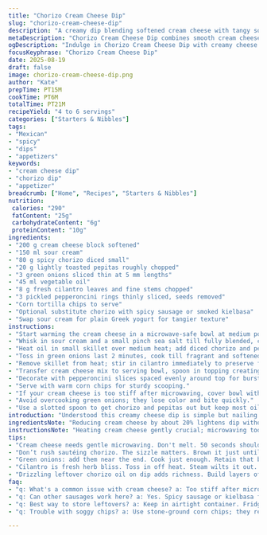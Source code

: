 ```yaml
---
title: "Chorizo Cream Cheese Dip"
slug: "chorizo-cream-cheese-dip"
description: "A creamy dip blending softened cream cheese with tangy sour cream, contrasted by sizzling chorizo and crunchy toasted pumpkin seeds. Green onions and fresh cilantro add herbaceous brightness, while pickled pepperoncini slices bring a punch of acidity and subtle heat. Served with crispy corn chips. Requires gentle heating of dairy, attentive browning of meat and aromatics. Layered flavors built on texture contrast and seasoning balance. No gluten, no eggs, no nuts. Ideal for 4 to 6 serving occasions."
metaDescription: "Chorizo Cream Cheese Dip combines smooth cream cheese with spicy chorizo and tangy toppings for a crowd-pleasing treat perfect for gatherings"
ogDescription: "Indulge in Chorizo Cream Cheese Dip with creamy cheese topped with spicy chorizo, crunchy pepitas, and fresh herbs for a flavor explosion"
focusKeyphrase: "Chorizo Cream Cheese Dip"
date: 2025-08-19
draft: false
image: chorizo-cream-cheese-dip.png
author: "Kate"
prepTime: PT15M
cookTime: PT6M
totalTime: PT21M
recipeYield: "4 to 6 servings"
categories: ["Starters & Nibbles"]
tags:
- "Mexican"
- "spicy"
- "dips"
- "appetizers"
keywords:
- "cream cheese dip"
- "chorizo dip"
- "appetizer"
breadcrumb: ["Home", "Recipes", "Starters & Nibbles"]
nutrition: 
 calories: "290"
 fatContent: "25g"
 carbohydrateContent: "6g"
 proteinContent: "10g"
ingredients:
- "200 g cream cheese block softened"
- "150 ml sour cream"
- "80 g spicy chorizo diced small"
- "20 g lightly toasted pepitas roughly chopped"
- "3 green onions sliced thin at 5 mm lengths"
- "45 ml vegetable oil"
- "8 g fresh cilantro leaves and fine stems chopped"
- "3 pickled pepperoncini rings thinly sliced, seeds removed"
- "Corn tortilla chips to serve"
- "Optional substitute chorizo with spicy sausage or smoked kielbasa"
- "Swap sour cream for plain Greek yogurt for tangier texture"
instructions:
- "Start warming the cream cheese in a microwave-safe bowl at medium power about 50 seconds; stir halfway to check softness, must be silky and just warming not melted through."
- "Whisk in sour cream and a small pinch sea salt till fully blended, creamy without lumps; chill this base while prepping toppings."
- "Heat oil in small skillet over medium heat; add diced chorizo and pepitas, sauté till chorizo starts sputtering and fat renders, pepitas darken gently, about 5 to 6 minutes."
- "Toss in green onions last 2 minutes, cook till fragrant and softened yet still bright green; season with cracked black pepper and small salt pinch."
- "Remove skillet from heat; stir in cilantro immediately to preserve fresh herb aroma; let cool slightly to a warm temperature."
- "Transfer cream cheese mix to serving bowl, spoon in topping creating textured waves in cheese base with back of spoon; drizzle pan oil over top to glisten."
- "Decorate with pepperoncini slices spaced evenly around top for bursts of vinegary heat."
- "Serve with warm corn chips for sturdy scooping."
- "If your cream cheese is too stiff after microwaving, cover bowl with plastic wrap for couple minutes to trap heat and soften more evenly."
- "Avoid overcooking green onions; they lose color and bite quickly."
- "Use a slotted spoon to get chorizo and pepitas out but keep most oils behind for drizzling, enhances richness."
introduction: "Understood this creamy cheese dip is simple but nailing textures and layering flavors demands precision. Start with softened cream cheese, no lumps, silk smooth. Sour cream adds tang and moisture balance. Chorizo brings fat and punch; cook it just till edges crisp but not burned—the fat renders and infuses oil with flavor. Pumpkin seeds add crunch and nuttiness without overpowering. Fresh green onions should be sautéed quickly to retain brightness and snap. Fresh cilantro a late add; it wilts fast and turns bitter if overcooked. Pepperoncinis slice thin for bursts of acidity and brightness—balances the cream and fat-heavy components. Skip blandness; it’s about bitter, tang, spicy, and crunchy all at once. Serve with thick, crispy corn chips to stand up under spooning. No gluten, no eggs, no nuts; easy for diverse guests. Substitutions keep it flexible. Greek yogurt swap for sour cream sharpens tang; sausage instead of chorizo adds smoky flavor with less spice. Kitchen tip: warming cream cheese starts the emulsification, no grainy lumps allowed. Watch for oily shine when chorizo cooks—the sizzle when dropping in pepitas tells you they’re ready. Timing matters; no mushy onions. Sick of soggy chips? Toast them or serve straight from bag."
ingredientsNote: "Reducing cream cheese by about 20% lightens dip without losing creaminess if you want less richness. Pepitas reduced; too big crunch can overshadow smooth texture. Use fresh herbs, not dried; flavors dull quickly once dried. If no pepperoncini, use mild pickled jalapeños for similar piquancy. Oil choice matters; vegetable neutral but avocado oil works for extra flavor complexity. Always dice chorizo small for even cooking. Stone-ground corn chips resist sogginess best, but any sturdy chip works. Ensure all dairy is full fat to avoid curdling or graininess when mixing. Green onions sliced a little thick retain texture better on reheating. If doubling recipe for crowd, scale timing slightly to keep heat consistent across skillet. Serve cold dip base but warm topping for contrast and mouthfeel."
instructionsNote: "Heating cream cheese gently crucial; microwaving too long separates fats, texture suffers. Stir midway to avoid hotspots. Whisk sour cream in thoroughly to avoid streaks; the dip should look uniform. When cooking chorizo, watch for small crackles; fats release aroma and show when it’s close to done, usually bubbling soft but edges just browning. Overcooked chorizo toughens and makes dip greasy. Add pepitas last to maintain crunch but let heat absorb. Green onions sauté until just translucent with faint crisp edges—if dull or limp, they’re overcooked. Removing skillet immediately prevents residual cooking and keeps texture bright. Stir in cilantro off heat; steam kills fresh flavor. When plating, dragging spoon through cheese base builds texture catching oil and toppings well. Drizzling back leftover oil extracts flavor. Arrange pepperoncini deliberately; not just garnish but balance acidity bite per bite. Chips must be served crisp and not sitting in dip too long; offer extra side bowl for overflow. If reheating required, do gently, low heat to avoid separating cream cheese blend."
tips:
- "Cream cheese needs gentle microwaving. Don't melt. 50 seconds should do. Stir midway, avoid hot spots. Lumps ruin texture, remember. Keep it silky."
- "Don’t rush sautéing chorizo. The sizzle matters. Brown it just until edges crisp. Fat renders, creates the flavorful oil. Pepitas go in late; they absorb flavor."
- "Green onions: add them near the end. Cook just enough. Retain that bright green. They lose color fast; overcooked means limp. Avoid soggy onions."
- "Cilantro is fresh herb bliss. Toss in off heat. Steam wilts it out. That aroma enhances dip. Remember, it’s easy to overpower—keep it light."
- "Drizzling leftover chorizo oil on dip adds richness. Build layers of flavor and crust—don’t just spoon in. Arrange pepperoncini with intent. They need to balance richness."
faq:
- "q: What's a common issue with cream cheese? a: Too stiff after microwaving? Cover bowl with plastic wrap, trap heat for even softening. Careful, don’t let it melt."
- "q: Can other sausages work here? a: Yes. Spicy sausage or kielbasa fit well. Different flavor profiles come through. Just watch the spice level, keep it balanced."
- "q: Best way to store leftovers? a: Keep in airtight container. Fridge for a few days, reheat slowly. Or use in omelets or spread on toast later."
- "q: Trouble with soggy chips? a: Use stone-ground corn chips; they resist sogginess. Toast them, bake a bit. Offer extras for dipping. Keep crisp!"

---
```

